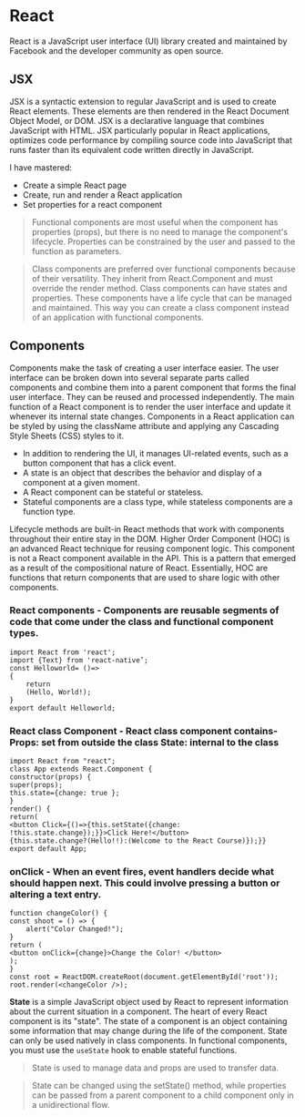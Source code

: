 # React
React is a JavaScript user interface (UI) library created and maintained by Facebook and the developer community as open source.


## JSX
JSX is a syntactic extension to regular JavaScript and is used to create React elements. These elements are then rendered in the React Document Object Model, or DOM. JSX is a declarative language that combines JavaScript with HTML. JSX  particularly popular in React applications, optimizes code performance by compiling source code into JavaScript that runs faster than its equivalent code written directly in JavaScript.

I have mastered:
-	Create a simple React page
-	Create, run and render a React application
-	Set properties for a react component
> Functional components are most useful when the component has properties (props), but there is no need to manage the component's lifecycle. Properties can be constrained by the user and passed to the function as parameters.

> Class components are preferred over functional components because of their versatility. They inherit from React.Component and must override the render method. Class components can have states and properties. These components have a life cycle that can be managed and maintained. This way you can create a class component instead of an application with functional components.


## Components
Components make the task of creating a user interface easier. The user interface can be broken down into several separate parts called components and combine them into a parent component that forms the final user interface. They can be reused and processed independently.
The main function of a React component is to render the user interface and update it whenever its internal state changes.
Components in a React application can be styled by using the className attribute and applying any Cascading Style Sheets (CSS) styles to it.
- In addition to rendering the UI, it manages UI-related events, such as a button component that has a click event.
- A state is an object that describes the behavior and display of a component at a given moment.
- A React component can be stateful or stateless.
- Stateful components are a class type, while stateless components are a function type.

Lifecycle methods are built-in React methods that work with
components throughout their entire stay in the DOM.
Higher Order Component (HOC) is an advanced React technique for reusing component logic.
This component is not a React component available in the API. This is a pattern that emerged as a result of the compositional nature of React. Essentially, HOC are functions that return components that are used to share logic with other components.

### React components - Components are reusable segments of code that come under the class and functional component types.
```
import React from 'react';
import {Text} from 'react-native’;
const Helloworld= ()=>
{
    return
    (Hello, World!);
}
export default Helloworld;
```

### React class Component - React class component contains- Props: set from outside the class State: internal to the class
```
import React from "react";
class App extends React.Component {
constructor(props) {
super(props);
this.state={change: true };
}
render() {
return(
<button Click={()=>{this.setState({change: !this.state.change});}}>Click Here!</button>
{this.state.change?(Hello!!):(Welcome to the React Course)});}}
export default App;
```

### onClick - When an event fires, event handlers decide what should happen next. This could involve pressing a button or altering a text entry.
```
function changeColor() {
const shoot = () => {
    alert("Color Changed!");
}
return (
<button onClick={change}>Change the Color! </button>
);
}
const root = ReactDOM.createRoot(document.getElementById('root'));
root.render(<changeColor />);
```


**State** is a simple JavaScript object used by React to represent information about the current situation in a component. The heart of every React component is its "state".
The state of a component is an object containing some information that may change during the life of the component.
State can only be used natively in class components. In functional components, you must use the ```useState``` hook to enable stateful functions.
> State is used to manage data and props are used to transfer data.

> State can be changed using the setState() method, while properties can be passed from a parent component to a child component only in a unidirectional flow.



